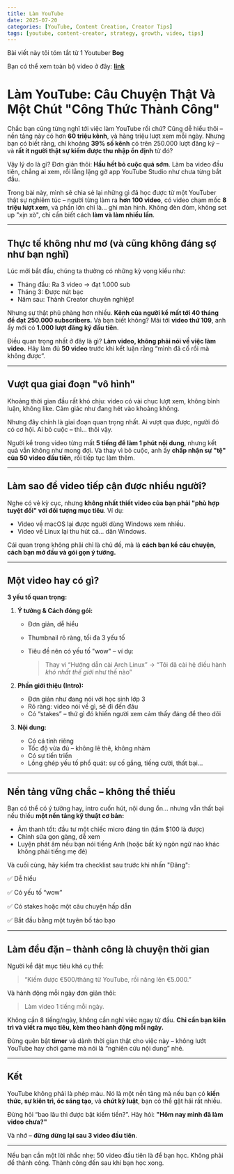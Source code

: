 ```yaml
---
title: Làm YouTube
date: 2025-07-20
categories: [YouTube, Content Creation, Creator Tips]
tags: [youtube, content-creator, strategy, growth, video, tips]
---
```


Bài viết này tôi tóm tắt từ 1 Youtuber **Bog**

Bạn có thể xem toàn bộ video ở đây: **[link](https://www.youtube.com/watch?v=nISkrDCpHxw)**

# Làm YouTube: Câu Chuyện Thật Và Một Chút "Công Thức Thành Công"

Chắc bạn cũng từng nghĩ tới việc làm YouTube rồi chứ? Cũng dễ hiểu thôi – nền tảng này có hơn **60 triệu kênh**, và hàng triệu lượt xem mỗi ngày. Nhưng bạn có biết rằng, chỉ khoảng **39% số kênh** có trên 250.000 lượt đăng ký – và **rất ít người thật sự kiếm được thu nhập ổn định** từ đó?

Vậy lý do là gì?
Đơn giản thôi: **Hầu hết bỏ cuộc quá sớm**. Làm ba video đầu tiên, chẳng ai xem, rồi lẳng lặng gỡ app YouTube Studio như chưa từng bắt đầu.

Trong bài này, mình sẽ chia sẻ lại những gì đã học được từ một YouTuber thật sự nghiêm túc – người từng làm ra **hơn 100 video**, có video chạm mốc **8 triệu lượt xem**, và phần lớn chỉ là… ghi màn hình. Không đèn đóm, không set up "xịn xò", chỉ cần biết cách **làm và làm nhiều lần**.

---

## Thực tế không như mơ (và cũng không đáng sợ như bạn nghĩ)

Lúc mới bắt đầu, chúng ta thường có những kỳ vọng kiểu như:

* Tháng đầu: Ra 3 video → đạt 1.000 sub
* Tháng 3: Được nút bạc
* Năm sau: Thành Creator chuyên nghiệp!

Nhưng sự thật phũ phàng hơn nhiều.
**Kênh của người kể mất tới 40 tháng để đạt 250.000 subscribers.** Và bạn biết không? Mãi tới **video thứ 109**, anh ấy mới có **1.000 lượt đăng ký đầu tiên**.

Điều quan trọng nhất ở đây là gì?
**Làm video, không phải nói về việc làm video.**
Hãy làm đủ **50 video** trước khi kết luận rằng “mình đã cố rồi mà không được”.

---

## Vượt qua giai đoạn "vô hình"

Khoảng thời gian đầu rất khó chịu: video có vài chục lượt xem, không bình luận, không like. Cảm giác như đang hét vào khoảng không.

Nhưng đây chính là giai đoạn quan trọng nhất. Ai vượt qua được, người đó có cơ hội. Ai bỏ cuộc – thì... thôi vậy.

Người kể trong video từng mất **5 tiếng để làm 1 phút nội dung**, nhưng kết quả vẫn không như mong đợi. Và thay vì bỏ cuộc, anh ấy **chấp nhận sự "tệ" của 50 video đầu tiên**, rồi tiếp tục làm thêm.

---

## Làm sao để video tiếp cận được nhiều người?

Nghe có vẻ kỳ cục, nhưng **không nhất thiết video của bạn phải "phù hợp tuyệt đối" với đối tượng mục tiêu**.
Ví dụ:

* Video về macOS lại được người dùng Windows xem nhiều.
* Video về Linux lại thu hút cả… dân Windows.

Cái quan trọng không phải chỉ là chủ đề, mà là **cách bạn kể câu chuyện, cách bạn mở đầu và gói gọn ý tưởng.**

---

## Một video hay có gì?

**3 yếu tố quan trọng:**

1. **Ý tưởng & Cách đóng gói:**

   * Đơn giản, dễ hiểu
   * Thumbnail rõ ràng, tối đa 3 yếu tố
   * Tiêu đề nên có yếu tố "wow" – ví dụ:

     > Thay vì “Hướng dẫn cài Arch Linux” → “Tôi đã cài hệ điều hành *khó nhất thế giới* như thế nào”

2. **Phần giới thiệu (Intro):**

   * Đơn giản như đang nói với học sinh lớp 3
   * Rõ ràng: video nói về gì, sẽ đi đến đâu
   * Có “stakes” – thứ gì đó khiến người xem cảm thấy đáng để theo dõi

3. **Nội dung:**

   * Có cá tính riêng
   * Tốc độ vừa đủ – không lê thê, không nhàm
   * Có sự tiến triển
   * Lồng ghép yếu tố phổ quát: sự cố gắng, tiếng cười, thất bại...

---

## Nền tảng vững chắc – không thể thiếu

Bạn có thể có ý tưởng hay, intro cuốn hút, nội dung ổn… nhưng vẫn thất bại nếu thiếu **một nền tảng kỹ thuật cơ bản:**

* Âm thanh tốt: đầu tư một chiếc micro đáng tin (tầm \$100 là được)
* Chỉnh sửa gọn gàng, dễ xem
* Luyện phát âm nếu bạn nói tiếng Anh (hoặc bất kỳ ngôn ngữ nào khác không phải tiếng mẹ đẻ)

Và cuối cùng, hãy kiểm tra checklist sau trước khi nhấn "Đăng":

✅ Dễ hiểu

✅ Có yếu tố “wow”

✅ Có stakes hoặc một câu chuyện hấp dẫn

✅ Bắt đầu bằng một tuyên bố táo bạo

---

## Làm đều đặn – thành công là chuyện thời gian

Người kể đặt mục tiêu khá cụ thể:

> “Kiếm được €500/tháng từ YouTube, rồi nâng lên €5.000.”

Và hành động mỗi ngày đơn giản thôi:

> Làm video 1 tiếng mỗi ngày.

Không cần 8 tiếng/ngày, không cần nghỉ việc ngay từ đầu.
**Chỉ cần bạn kiên trì và viết ra mục tiêu, kèm theo hành động mỗi ngày.**

Đừng quên bật **timer** và dành thời gian thật cho việc này – không lướt YouTube hay chơi game mà nói là “nghiên cứu nội dung” nhé.

---

## Kết

YouTube không phải là phép màu. Nó là một nền tảng mà nếu bạn có **kiến thức, sự kiên trì, óc sáng tạo**, và **chút kỷ luật**, bạn có thể gặt hái rất nhiều.

Đừng hỏi “bao lâu thì được bật kiếm tiền?”.
Hãy hỏi: **"Hôm nay mình đã làm video chưa?"**

Và nhớ – **đừng dừng lại sau 3 video đầu tiên**.

---

Nếu bạn cần một lời nhắc nhẹ:
50 video đầu tiên là để bạn học. Không phải để thành công. Thành công đến sau khi bạn học xong.
